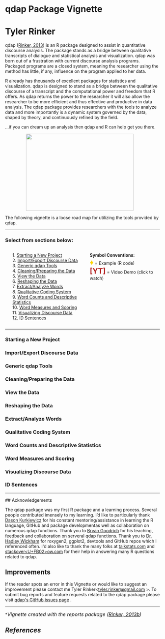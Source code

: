 <!--
%\VignetteEngine{knitr}
%\VignetteIndexEntry{A Markdown Vignette with knitr}
-->



# qdap Package Vignette
# Tyler Rinker

qdap (<a href="http://github.com/trinker/qdap">Rinker, 2013</a>) is an R package designed to assist in quantitative discourse analysis. The package stands as a bridge between qualitative transcripts of dialogue and statistical analysis and visualization.  qdap was born out of a frustration with current discourse analysis programs. Packaged programs are a closed system, meaning the researcher using the method has little, if any, influence on the program applied to her data.

R already has thousands of excellent packages for statistics and visualization. qdap is designed to stand as a bridge between the qualitative discourse of a transcript and the computational power and freedom that R offers. As qdap returns the power to the researcher it will also allow the researcher to be more efficient and thus effective and productive in data analysis.  The qdap package provides researchers with the tools to analyze data and more importantly is a dynamic system governed by the data, shaped by theory, and continuously refined by the field.

...if you can dream up an analysis then qdap and R can help get you there.

<div style="width:367.5px;margin:auto;">
    <p><img src="https://dl.dropbox.com/u/61803503/qdap_logo.png" width="350" height="250"></p>
</div>


The following vignette is a loose road map for utilizing the tools provided by qdap.

<hr>
<h3 id="toc">Select from sections below:</h3>

<div style="float: left; width: 50%;">
<ul>
<div>1.  <a href="#project">Starting a New Project</a>
    </div> 
<div>2.  <a href="#import_export">Import/Export Discourse Data</a>
  </div>  
<div>3.  <a href="#tools">Generic qdap Tools</a>
    </div> 
<div>4.  <a href="#cleaning">Cleaning/Preparing the Data</a>
    </div> 
<div>5.  <a href="#viewing">View the Data</a>
    </div> 
<div>6.  <a href="#reshaping">Reshaping the Data</a>
    </div> 
<div>7.  <a href="#word">Extract/Analyze Words</a>
    </div> 
<div>8.  <a href="#coding">Qualitative Coding System</a>
    </div> 
<div>9.  <a href="#counts">Word Counts and Descriptive Statistics</a>
    </div> 
<div>10.  <a href="#measures">Word Measures and Scoring</a>
    </div> 
<div>11.  <a href="#visualization">Visualizing Discourse Data</a>
    </div> 
<div>12.  <a href="#id">ID Sentences</a>
    </div> 


</ul>
</div>
<div style="float: right; width: 50%;">
<ul>
<div><b>Symbol Conventions:</b></div>  
<div><font size="5" color="gold">&diams;</font> = Example (R code)    </div> 
<div><b><font size="5" color="firebrick">[YT]</font></b> = Video Demo (click to watch)    </div> 
</ul>
</div>
<br style="clear:both;"/>




<hr>
<h3 id="project">Starting a New Project</h3>
<h3 id="import_export">Import/Export Discourse Data</h3>
<h3 id="tools">Generic qdap Tools</h3>
<h3 id="cleaning">Cleaning/Preparing the Data</h3>
<h3 id="viewing">View the Data</h3>
<h3 id="reshaping">Reshaping the Data</h3>
<h3 id="word">Extract/Analyze Words</h3>
<h3 id="coding">Qualitative Coding System</h3>
<h3 id="counts">Word Counts and Descriptive Statistics</h3>
<h3 id="measures">Word Measures and Scoring</h3>
<h3 id="visualization">Visualizing Discourse Data</h3>
<h3 id="id">ID Sentences</h3>


<hr>
## Acknowledgements

The qdap package was my first R package and a learning process.  Several people contributed imensely to my learning.  I’d like to particularly thank <a href="https://github.com/Dasonk/" target="_blank">Dason Kurkiewicz</a>
 for his constant mentoring/assistance in learning the R language, GitHub and package developmentas well as collaboration on numerous qdap functions.  Thank you to <a href="https://twitter.com/bryangoodrich" target="_blank">Bryan Goodrich</a>
 for his teaching, feedback and collaboration on serveral qdap functions.  Thank you to <a href="https://github.com/hadley" target="_blank">Dr. Hadley Wickham</a>
 for roxygen2, ggplot2, devtools and GitHub repos which I referenced often.  I'd also like to thank the many folks at <a href="http://www.talkstats.com/" target="_blank">talkstats.com</a>
 and <a href="http://stackoverflow.com/questions/tagged/r" target="_blank">stackover<U+FB02>ow.com</a>
 for their help in answering many R questions related to qdap.

## Improvements

If the reader spots an error in this Vignette or would like to suggest an improvement please contact me Tyler Rinker&lt;<a href="mailto:tyler.rinker@gmail.com" target="_blank">tyler.rinker@gmail.com</a>
&gt;.  To submit bug reports and feature requests related to the qdap package please visit <a href="https://github.com/trinker/qdap/issues?state=open" target="_blank">qdap's GitHub issues page</a>
.

<hr> 

*<em><font size="3">Vignette created with the reports package (<a href="http://github.com/trinker/reports">Rinker, 2013b</a>)</font><em>





## References



